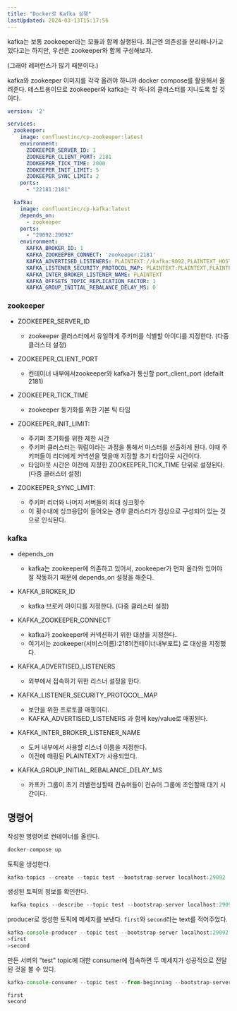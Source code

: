 ```yaml
---
title: "Docker로 Kafka 실행"
lastUpdated: 2024-03-13T15:17:56
---
```


kafka는 보통 zookeeper라는 모듈과 함꼐 실행된다. 최근엔 의존성을 분리해나가고 있다고는 하지만, 우선은 zookeeper와 함께 구성해보자.

(그래야 레퍼런스가 많기 때문이다.)

kafka와 zookeeper 이미지를 각각 올려야 하니까 docker compose를 활용해서 올려준다. 테스트용이므로 zookeeper와 kafka는 각 하나의 클러스터를 지니도록 할 것이다.

```yml
version: '2'

services:
  zookeeper:
    image: confluentinc/cp-zookeeper:latest
    environment:
      ZOOKEEPER_SERVER_ID: 1
      ZOOKEEPER_CLIENT_PORT: 2181
      ZOOKEEPER_TICK_TIME: 2000
      ZOOKEEPER_INIT_LIMIT: 5
      ZOOKEEPER_SYNC_LIMIT: 2
    ports:
      - "22181:2181"

  kafka:
    image: confluentinc/cp-kafka:latest
    depends_on:
      - zookeeper
    ports:
      - "29092:29092"
    environment:
      KAFKA_BROKER_ID: 1
      KAFKA_ZOOKEEPER_CONNECT: 'zookeeper:2181'
      KAFKA_ADVERTISED_LISTENERS: PLAINTEXT://kafka:9092,PLAINTEXT_HOST://localhost:29092
      KAFKA_LISTENER_SECURITY_PROTOCOL_MAP: PLAINTEXT:PLAINTEXT,PLAINTEXT_HOST:PLAINTEXT
      KAFKA_INTER_BROKER_LISTENER_NAME: PLAINTEXT
      KAFKA_OFFSETS_TOPIC_REPLICATION_FACTOR: 1
      KAFKA_GROUP_INITIAL_REBALANCE_DELAY_MS: 0
```

### zookeeper

- ZOOKEEPER_SERVER_ID
    - zookeeper 클러스터에서 유일하게 주키퍼를 식별할 아이디를 지정한다. (다중 클러스터 설정)

- ZOOKEEPER_CLIENT_PORT
    - 컨테이너 내부에서zookeeper와 kafka가 통신할 port_client_port (defailt 2181)

- ZOOKEEPER_TICK_TIME
    - zookeeper 동기화를 위한 기본 틱 타임

- ZOOKEEPER_INIT_LIMIT:
    - 주키퍼 초기화를 위한 제한 시간
    - 주키퍼 클러스터는 쿼럼이라는 과정을 통해서 마스터를 선출하게 된다. 이때 주키퍼들이 리더에게 커넥션을 맺을때 지정할 초기 타임아웃 시간이다.
    - 타임아웃 시간은 이전에 지정한 ZOOKEEPER_TICK_TIME 단위로 설정된다. (다중 클러스터 설정)

- ZOOKEEPER_SYNC_LIMIT:
    - 주키퍼 리더와 나머지 서버들의 최대 싱크횟수
    - 이 횟수내에 싱크응답이 들어오는 경우 클러스터가 정상으로 구성되어 있는 것으로 인식된다.

### kafka

- depends_on
    - kafka는 zookeeper에 의존하고 있어서, zookeeper가 먼저 올라와 있어야 잘 작동하기 때문에 depends_on 설정을 해준다.

- KAFKA_BROKER_ID
    - kafka 브로커 아이디를 지정한다. (다중 클러스터 설정)

- KAFKA_ZOOKEEPER_CONNECT
    - kafka가 zookeeper에 커넥션하기 위한 대상을 지정한다.
    - 여기서는 zookeeper(서비스이름):2181(컨테이너내부포트) 로 대상을 지정했다.

- KAFKA_ADVERTISED_LISTENERS 
    - 외부에서 접속하기 위한 리스너 설정을 한다.

- KAFKA_LISTENER_SECURITY_PROTOCOL_MAP
    - 보안을 위한 프로토콜 매핑이디.
    - KAFKA_ADVERTISED_LISTENERS 과 함께 key/value로 매핑된다.

- KAFKA_INTER_BROKER_LISTENER_NAME
    - 도커 내부에서 사용할 리스너 이름을 지정한다.
    - 이전에 매핑된 PLAINTEXT가 사용되었다.

- KAFKA_GROUP_INITIAL_REBALANCE_DELAY_MS
    - 카프카 그룹이 초기 리밸런싱할때 컨슈머들이 컨슈머 그룹에 조인할때 대기 시간이다.

## 명령어

작성한 명령어로 컨테이너를 올린다.

```js
docker-compose up
```

토픽을 생성한다.

```js
kafka-topics --create --topic test --bootstrap-server localhost:29092
```

생성된 토픽의 정보를 확인한다.

```js
 kafka-topics --describe --topic test --bootstrap-server localhost:29092
```

producer로 생성한 토픽에 메세지를 보낸다. `first`와 `second`라는 text를 적어주었다.

```js
kafka-console-producer --topic test --bootstrap-server localhost:29092
>first
>second
```

만든 서버의 "test" topic에 대한 consumer에 접속하면 두 메세지가 성공적으로 전달된 것을 볼 수 있다.

```js
kafka-console-consumer --topic test --from-beginning --bootstrap-server localhost:29092 
```

```
first
second
```